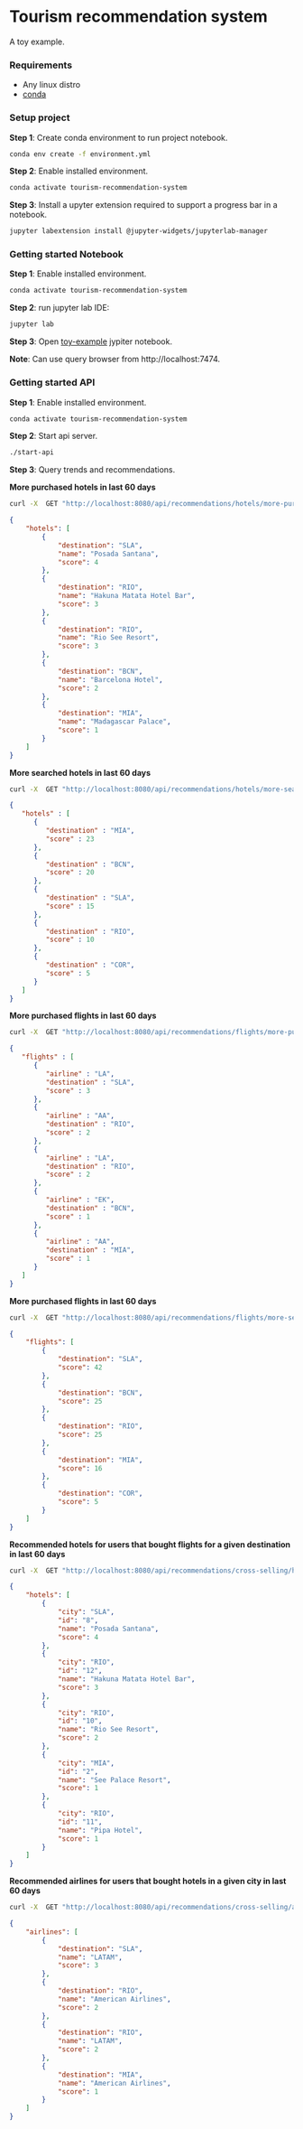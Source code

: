 # Tourism recommendation system

A toy example.

### Requirements

* Any linux distro
* [conda](https://www.anaconda.com/products/individual)

### Setup project

**Step 1**: Create conda environment to run project notebook.

```bash
conda env create -f environment.yml
```

**Step 2**: Enable installed environment.

```bash
conda activate tourism-recommendation-system
```

**Step 3**: Install a upyter extension required to support a progress bar in a notebook.

```bash
jupyter labextension install @jupyter-widgets/jupyterlab-manager
```

### Getting started Notebook

**Step 1**: Enable installed environment.

```bash
conda activate tourism-recommendation-system
```

**Step 2**: run jupyter lab IDE:

```bash
jupyter lab
```

**Step 3**: Open [toy-example](toy-example.ipynb) jypiter notebook.

**Note**: Can use query browser from http://localhost:7474.


### Getting started API


**Step 1**: Enable installed environment.

```bash
conda activate tourism-recommendation-system
```

**Step 2**: Start api server.

```bash
./start-api
```

**Step 3**: Query trends and recommendations.

**More purchased hotels in last 60 days**

```bash
curl -X  GET "http://localhost:8080/api/recommendations/hotels/more-purchased?time-window=60" | json_pp
```

```json
{
    "hotels": [
        {
            "destination": "SLA",
            "name": "Posada Santana",
            "score": 4
        },
        {
            "destination": "RIO",
            "name": "Hakuna Matata Hotel Bar",
            "score": 3
        },
        {
            "destination": "RIO",
            "name": "Rio See Resort",
            "score": 3
        },
        {
            "destination": "BCN",
            "name": "Barcelona Hotel",
            "score": 2
        },
        {
            "destination": "MIA",
            "name": "Madagascar Palace",
            "score": 1
        }
    ]
}
```

**More searched hotels in last 60 days**

```bash
curl -X  GET "http://localhost:8080/api/recommendations/hotels/more-searched?time-window=60" | json_pp
```

```json
{
   "hotels" : [
      {
         "destination" : "MIA",
         "score" : 23
      },
      {
         "destination" : "BCN",
         "score" : 20
      },
      {
         "destination" : "SLA",
         "score" : 15
      },
      {
         "destination" : "RIO",
         "score" : 10
      },
      {
         "destination" : "COR",
         "score" : 5
      }
   ]
}

```


**More purchased flights in last 60 days**

```bash
curl -X  GET "http://localhost:8080/api/recommendations/flights/more-purchased?time-window=60" | json_pp
```

```json
{
   "flights" : [
      {
         "airline" : "LA",
         "destination" : "SLA",
         "score" : 3
      },
      {
         "airline" : "AA",
         "destination" : "RIO",
         "score" : 2
      },
      {
         "airline" : "LA",
         "destination" : "RIO",
         "score" : 2
      },
      {
         "airline" : "EK",
         "destination" : "BCN",
         "score" : 1
      },
      {
         "airline" : "AA",
         "destination" : "MIA",
         "score" : 1
      }
   ]
}
```

**More purchased flights in last 60 days**

```bash
curl -X  GET "http://localhost:8080/api/recommendations/flights/more-searched?time-window=60" | json_pp
```

```json
{
    "flights": [
        {
            "destination": "SLA",
            "score": 42
        },
        {
            "destination": "BCN",
            "score": 25
        },
        {
            "destination": "RIO",
            "score": 25
        },
        {
            "destination": "MIA",
            "score": 16
        },
        {
            "destination": "COR",
            "score": 5
        }
    ]
}
```


**Recommended hotels for users that bought flights for a given destination in last 60 days**

```bash
curl -X  GET "http://localhost:8080/api/recommendations/cross-selling/hotels?email=adrian.marino@almundo.com&time-window=60" | json_pp
```

```json
{
    "hotels": [
        {
            "city": "SLA",
            "id": "8",
            "name": "Posada Santana",
            "score": 4
        },
        {
            "city": "RIO",
            "id": "12",
            "name": "Hakuna Matata Hotel Bar",
            "score": 3
        },
        {
            "city": "RIO",
            "id": "10",
            "name": "Rio See Resort",
            "score": 2
        },
        {
            "city": "MIA",
            "id": "2",
            "name": "See Palace Resort",
            "score": 1
        },
        {
            "city": "RIO",
            "id": "11",
            "name": "Pipa Hotel",
            "score": 1
        }
    ]
}
```

**Recommended airlines for users that bought hotels in a given city in last 60 days**


```bash
curl -X  GET "http://localhost:8080/api/recommendations/cross-selling/airlines?email=adrian.marino@almundo.com&time-window=60" | json_pp
```

```json
{
    "airlines": [
        {
            "destination": "SLA",
            "name": "LATAM",
            "score": 3
        },
        {
            "destination": "RIO",
            "name": "American Airlines",
            "score": 2
        },
        {
            "destination": "RIO",
            "name": "LATAM",
            "score": 2
        },
        {
            "destination": "MIA",
            "name": "American Airlines",
            "score": 1
        }
    ]
}
```
